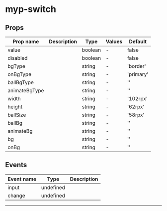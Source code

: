 # myp-switch

## Props

| Prop name     | Description | Type    | Values | Default   |
| ------------- | ----------- | ------- | ------ | --------- |
| value         |             | boolean | -      | false     |
| disabled      |             | boolean | -      | false     |
| bgType        |             | string  | -      | 'border'  |
| onBgType      |             | string  | -      | 'primary' |
| ballBgType    |             | string  | -      | ''        |
| animateBgType |             | string  | -      | ''        |
| width         |             | string  | -      | '102rpx'  |
| height        |             | string  | -      | '62rpx'   |
| ballSize      |             | string  | -      | '58rpx'   |
| ballBg        |             | string  | -      | ''        |
| animateBg     |             | string  | -      | ''        |
| bg            |             | string  | -      | ''        |
| onBg          |             | string  | -      | ''        |

## Events

| Event name | Type      | Description |
| ---------- | --------- | ----------- |
| input      | undefined |
| change     | undefined |

---
